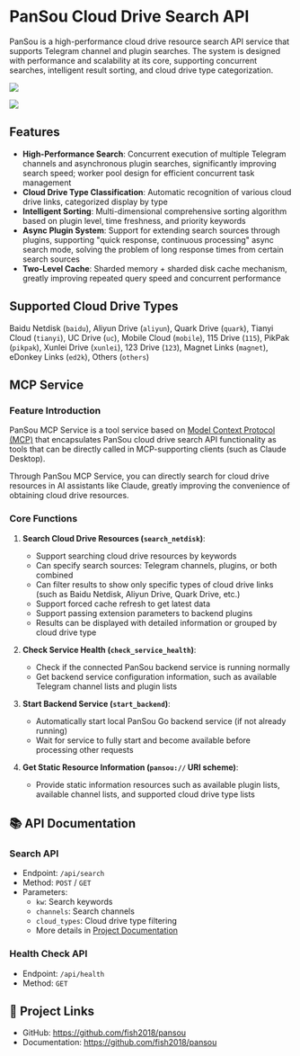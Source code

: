 # PanSou Cloud Drive Search API

PanSou is a high-performance cloud drive resource search API service that supports Telegram channel and plugin searches. The system is designed with performance and scalability at its core, supporting concurrent searches, intelligent result sorting, and cloud drive type categorization.

![](https://cdn.jsdelivr.net/gh/xiaoY233/PicList@main/public/assets/PanSou.png)

![](https://img.shields.io/badge/Copyright-arch3rPro-ff9800?style=flat&logo=github&logoColor=white)

## Features

- **High-Performance Search**: Concurrent execution of multiple Telegram channels and asynchronous plugin searches, significantly improving search speed; worker pool design for efficient concurrent task management
- **Cloud Drive Type Classification**: Automatic recognition of various cloud drive links, categorized display by type
- **Intelligent Sorting**: Multi-dimensional comprehensive sorting algorithm based on plugin level, time freshness, and priority keywords
- **Async Plugin System**: Support for extending search sources through plugins, supporting "quick response, continuous processing" async search mode, solving the problem of long response times from certain search sources
- **Two-Level Cache**: Sharded memory + sharded disk cache mechanism, greatly improving repeated query speed and concurrent performance

## Supported Cloud Drive Types

Baidu Netdisk (`baidu`), Aliyun Drive (`aliyun`), Quark Drive (`quark`), Tianyi Cloud (`tianyi`), UC Drive (`uc`), Mobile Cloud (`mobile`), 115 Drive (`115`), PikPak (`pikpak`), Xunlei Drive (`xunlei`), 123 Drive (`123`), Magnet Links (`magnet`), eDonkey Links (`ed2k`), Others (`others`)

## MCP Service

### Feature Introduction

PanSou MCP Service is a tool service based on [Model Context Protocol (MCP)](https://modelcontextprotocol.io) that encapsulates PanSou cloud drive search API functionality as tools that can be directly called in MCP-supporting clients (such as Claude Desktop).

Through PanSou MCP Service, you can directly search for cloud drive resources in AI assistants like Claude, greatly improving the convenience of obtaining cloud drive resources.

### Core Functions

1. **Search Cloud Drive Resources (`search_netdisk`)**:
   - Support searching cloud drive resources by keywords
   - Can specify search sources: Telegram channels, plugins, or both combined
   - Can filter results to show only specific types of cloud drive links (such as Baidu Netdisk, Aliyun Drive, Quark Drive, etc.)
   - Support forced cache refresh to get latest data
   - Support passing extension parameters to backend plugins
   - Results can be displayed with detailed information or grouped by cloud drive type

2. **Check Service Health (`check_service_health`)**:
   - Check if the connected PanSou backend service is running normally
   - Get backend service configuration information, such as available Telegram channel lists and plugin lists

3. **Start Backend Service (`start_backend`)**:
   - Automatically start local PanSou Go backend service (if not already running)
   - Wait for service to fully start and become available before processing other requests

4. **Get Static Resource Information (`pansou://` URI scheme)**:
   - Provide static information resources such as available plugin lists, available channel lists, and supported cloud drive type lists

## 📚 API Documentation

### Search API

- Endpoint: `/api/search`
- Method: `POST` / `GET`
- Parameters:
  - `kw`: Search keywords
  - `channels`: Search channels
  - `cloud_types`: Cloud drive type filtering
  - More details in [Project Documentation](https://github.com/fish2018/pansou)

### Health Check API

- Endpoint: `/api/health`
- Method: `GET`

## 🔗 Project Links

- GitHub: https://github.com/fish2018/pansou
- Documentation: https://github.com/fish2018/pansou